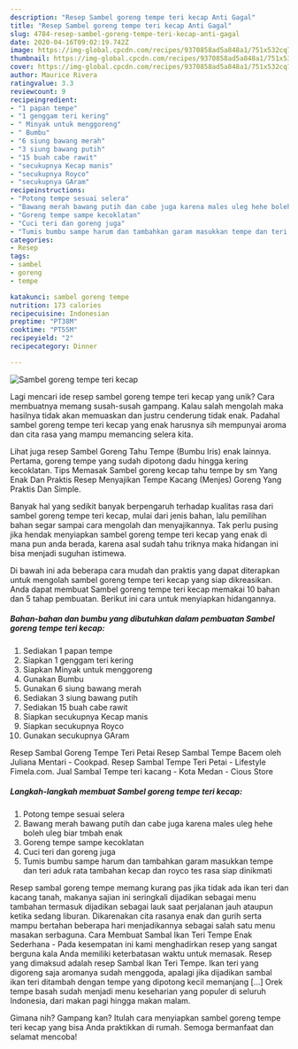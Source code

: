 ```yaml
---
description: "Resep Sambel goreng tempe teri kecap Anti Gagal"
title: "Resep Sambel goreng tempe teri kecap Anti Gagal"
slug: 4784-resep-sambel-goreng-tempe-teri-kecap-anti-gagal
date: 2020-04-16T09:02:19.742Z
image: https://img-global.cpcdn.com/recipes/9370858ad5a848a1/751x532cq70/sambel-goreng-tempe-teri-kecap-foto-resep-utama.jpg
thumbnail: https://img-global.cpcdn.com/recipes/9370858ad5a848a1/751x532cq70/sambel-goreng-tempe-teri-kecap-foto-resep-utama.jpg
cover: https://img-global.cpcdn.com/recipes/9370858ad5a848a1/751x532cq70/sambel-goreng-tempe-teri-kecap-foto-resep-utama.jpg
author: Maurice Rivera
ratingvalue: 3.3
reviewcount: 9
recipeingredient:
- "1 papan tempe"
- "1 genggam teri kering"
- " Minyak untuk menggoreng"
- " Bumbu"
- "6 siung bawang merah"
- "3 siung bawang putih"
- "15 buah cabe rawit"
- "secukupnya Kecap manis"
- "secukupnya Royco"
- "secukupnya GAram"
recipeinstructions:
- "Potong tempe sesuai selera"
- "Bawang merah bawang putih dan cabe juga karena males uleg hehe boleh uleg biar tmbah enak"
- "Goreng tempe sampe kecoklatan"
- "Cuci teri dan goreng juga"
- "Tumis bumbu sampe harum dan tambahkan garam masukkan tempe dan teri aduk rata tambahan kecap dan royco tes rasa siap dinikmati"
categories:
- Resep
tags:
- sambel
- goreng
- tempe

katakunci: sambel goreng tempe 
nutrition: 173 calories
recipecuisine: Indonesian
preptime: "PT38M"
cooktime: "PT55M"
recipeyield: "2"
recipecategory: Dinner

---
```



![Sambel goreng tempe teri kecap](https://img-global.cpcdn.com/recipes/9370858ad5a848a1/751x532cq70/sambel-goreng-tempe-teri-kecap-foto-resep-utama.jpg)

Lagi mencari ide resep sambel goreng tempe teri kecap yang unik? Cara membuatnya memang susah-susah gampang. Kalau salah mengolah maka hasilnya tidak akan memuaskan dan justru cenderung tidak enak. Padahal sambel goreng tempe teri kecap yang enak harusnya sih mempunyai aroma dan cita rasa yang mampu memancing selera kita.

Lihat juga resep Sambel Goreng Tahu Tempe (Bumbu Iris) enak lainnya. Pertama, goreng tempe yang sudah dipotong dadu hingga kering kecoklatan. Tips Memasak Sambel goreng kecap tahu tempe by sm Yang Enak Dan Praktis Resep Menyajikan Tempe Kacang (Menjes) Goreng Yang Praktis Dan Simple.

Banyak hal yang sedikit banyak berpengaruh terhadap kualitas rasa dari sambel goreng tempe teri kecap, mulai dari jenis bahan, lalu pemilihan bahan segar sampai cara mengolah dan menyajikannya. Tak perlu pusing jika hendak menyiapkan sambel goreng tempe teri kecap yang enak di mana pun anda berada, karena asal sudah tahu triknya maka hidangan ini bisa menjadi suguhan istimewa.


Di bawah ini ada beberapa cara mudah dan praktis yang dapat diterapkan untuk mengolah sambel goreng tempe teri kecap yang siap dikreasikan. Anda dapat membuat Sambel goreng tempe teri kecap memakai 10 bahan dan 5 tahap pembuatan. Berikut ini cara untuk menyiapkan hidangannya.

<!--inarticleads1-->

##### Bahan-bahan dan bumbu yang dibutuhkan dalam pembuatan Sambel goreng tempe teri kecap:

1. Sediakan 1 papan tempe
1. Siapkan 1 genggam teri kering
1. Siapkan  Minyak untuk menggoreng
1. Gunakan  Bumbu
1. Gunakan 6 siung bawang merah
1. Sediakan 3 siung bawang putih
1. Sediakan 15 buah cabe rawit
1. Siapkan secukupnya Kecap manis
1. Siapkan secukupnya Royco
1. Gunakan secukupnya GAram


Resep Sambal Goreng Tempe Teri Petai Resep Sambal Tempe Bacem oleh Juliana Mentari - Cookpad. Resep Sambal Tempe Teri Petai - Lifestyle Fimela.com. Jual Sambal Tempe teri kacang - Kota Medan - Cious Store 

<!--inarticleads2-->

##### Langkah-langkah membuat Sambel goreng tempe teri kecap:

1. Potong tempe sesuai selera
1. Bawang merah bawang putih dan cabe juga karena males uleg hehe boleh uleg biar tmbah enak
1. Goreng tempe sampe kecoklatan
1. Cuci teri dan goreng juga
1. Tumis bumbu sampe harum dan tambahkan garam masukkan tempe dan teri aduk rata tambahan kecap dan royco tes rasa siap dinikmati


Resep sambal goreng tempe memang kurang pas jika tidak ada ikan teri dan kacang tanah, makanya sajian ini seringkali dijadikan sebagai menu tambahan termasuk dijadikan sebagai lauk saat perjalanan jauh ataupun ketika sedang liburan. Dikarenakan cita rasanya enak dan gurih serta mampu bertahan beberapa hari menjadikannya sebagai salah satu menu masakan serbaguna. Cara Membuat Sambal Ikan Teri Tempe Enak Sederhana - Pada kesempatan ini kami menghadirkan resep yang sangat berguna kala Anda memiliki keterbatasan waktu untuk memasak. Resep yang dimaksud adalah resep Sambal Ikan Teri Tempe. Ikan teri yang digoreng saja aromanya sudah menggoda, apalagi jika dijadikan sambal ikan teri ditambah dengan tempe yang dipotong kecil memanjang […] Orek tempe basah sudah menjadi menu keseharian yang populer di seluruh Indonesia, dari makan pagi hingga makan malam. 

Gimana nih? Gampang kan? Itulah cara menyiapkan sambel goreng tempe teri kecap yang bisa Anda praktikkan di rumah. Semoga bermanfaat dan selamat mencoba!
